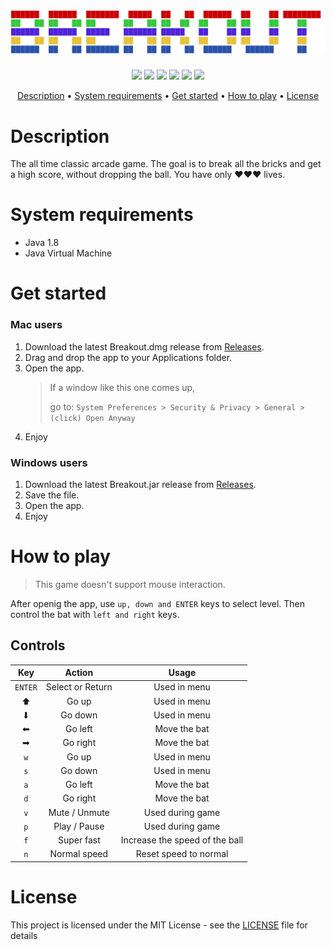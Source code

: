 # ![](src/readme_src/logo.png)

<p align="center">
    <a align="center"><img src="https://img.shields.io/packagist/l/doctrine/orm.svg"></a>
    <a align="center" href=""><img src="https://img.shields.io/badge/release%20date-March%2010-orange.svg"></a>
    <a align="center" href=""><img src="https://img.shields.io/badge/platform-macOS%20%7C%20Windows-ff69b4.svg"></a>
    <a align="center" href=""><img src="https://img.shields.io/badge/size-1.1MB-yellow.svg"></a>
    <a align="center" href=""><img src="https://img.shields.io/badge/version-3.2-red.svg"></a>
    <a align="center" href="http://georgelivas.site"><img src="https://img.shields.io/badge/Visit%20my-Blog-brightgreen.svg"></a>
</p>
<p align="center">
    <a href="#description">Description</a> •
    <a href="#system-requirements">System requirements</a> •
    <a href="#get-started">Get started</a> •
    <a href="#how-to-play">How to play</a> •
    <a href="#license">License</a>
</p>

# Description
The all time classic arcade game. The goal is to break all the bricks and get a high score, without dropping the ball. You have only ❤❤❤ lives.

# System requirements

* Java 1.8 
* Java Virtual Machine

# Get started

### Mac users
1. Download the latest Breakout.dmg release from [Releases](https://github.com/georgelivas/breakout/releases/tag/V3.2(2.0)).
2. Drag and drop the app to your Applications folder.
3. Open the app.
    >If a window like this one comes up,
    >
    >go to:
    ``
    System Preferences > Security & Privacy > General > (click) Open Anyway
    ``
4. Enjoy

### Windows users
1. Download the latest Breakout.jar release from [Releases](https://github.com/georgelivas/breakout/releases/tag/V3.2(2.0)).
2. Save the file.
3. Open the app.
4. Enjoy

# How to play
> This game doesn't support mouse interaction.

After openig the app, use ``up, down and ENTER`` keys to select level. Then control the bat with ``left and right`` keys.

> 

## Controls

|    Key    |       Action     |       Usage     |
| :-------: | :--------------: | :-------------: |
| ``ENTER`` | Select or Return |   Used in menu  |
| ⬆        | Go up            |   Used in menu  |
| ⬇ 	     | Go down          |   Used in menu  |
| ⬅        | Go left          |   Move the bat  |
| ➡         | Go right         |   Move the bat  |
| ``w``     | Go up            |   Used in menu  |
| ``s`` 	  | Go down          |   Used in menu  |
| ``a``     | Go left          |   Move the bat  |
| ``d``     | Go right         |   Move the bat  |
| ``v``     | Mute / Unmute    | Used during game |
| ``p``     | Play / Pause     | Used during game |
| ``f``     | Super fast       | Increase the speed of the ball |
| ``n``     | Normal speed     | Reset speed to normal |

# License
This project is licensed under the MIT License - see the [LICENSE](https://github.com/georgelivas/breakout/blob/master/LICENSE) file for details